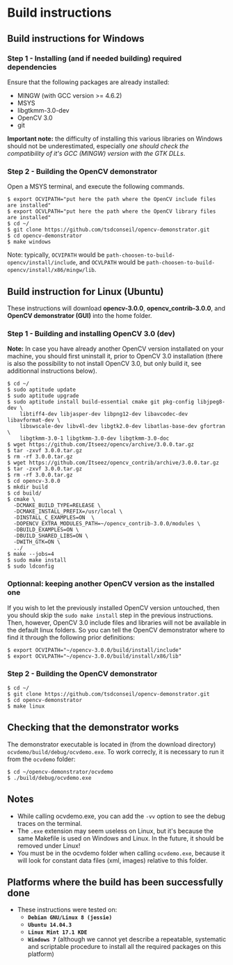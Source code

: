 # Build instructions


## Build instructions for Windows


### Step 1 - Installing (and if needed building) required dependencies

Ensure that the following packages are already installed:

- MINGW (with GCC version >= 4.6.2)
- MSYS
- libgtkmm-3.0-dev
- OpenCV 3.0
- git

**Important note:** the difficulty of installing this various libraries on
Windows should not be underestimated, especially *one should check the
compatibility of it's GCC (MINGW) version with the GTK DLLs*.


### Step 2 - Building the OpenCV demonstrator

Open a MSYS terminal, and execute the following commands.

```
$ export OCVIPATH="put here the path where the OpenCV include files are installed"
$ export OCVLPATH="put here the path where the OpenCV library files are installed"
$ cd ~/
$ git clone https://github.com/tsdconseil/opencv-demonstrator.git
$ cd opencv-demonstrator
$ make windows
```

Note: typically, `OCVIPATH` would be `path-choosen-to-build-opencv/install/include`,
and `OCVLPATH` would be `path-choosen-to-build-opencv/install/x86/mingw/lib`.

## Build instruction for Linux (Ubuntu)

These instructions will download **opencv-3.0.0**, **opencv_contrib-3.0.0**,
and **OpenCV demonstrator (GUI)** into the home folder.


### Step 1 - Building and installing OpenCV 3.0 (dev)

**Note:** In case you have already another OpenCV version installated on your machine,
you should first uninstall it, prior to OpenCV 3.0 installation (there is also the possibility
to not install OpenCV 3.0, but only build it, see additionnal instructions below).

```
$ cd ~/
$ sudo aptitude update
$ sudo aptitude upgrade
$ sudo aptitude install build-essential cmake git pkg-config libjpeg8-dev \
    libtiff4-dev libjasper-dev libpng12-dev libavcodec-dev libavformat-dev \
    libswscale-dev libv4l-dev libgtk2.0-dev libatlas-base-dev gfortran \
    libgtkmm-3.0-1 libgtkmm-3.0-dev libgtkmm-3.0-doc
$ wget https://github.com/Itseez/opencv/archive/3.0.0.tar.gz
$ tar -zxvf 3.0.0.tar.gz
$ rm -rf 3.0.0.tar.gz
$ wget https://github.com/Itseez/opencv_contrib/archive/3.0.0.tar.gz
$ tar -zxvf 3.0.0.tar.gz
$ rm -rf 3.0.0.tar.gz
$ cd opencv-3.0.0
$ mkdir build
$ cd build/
$ cmake \
  -DCMAKE_BUILD_TYPE=RELEASE \
  -DCMAKE_INSTALL_PREFIX=/usr/local \
  -DINSTALL_C_EXAMPLES=ON  \
  -DOPENCV_EXTRA_MODULES_PATH=~/opencv_contrib-3.0.0/modules \
  -DBUILD_EXAMPLES=ON \
  -DBUILD_SHARED_LIBS=ON \
  -DWITH_GTK=ON \
  ../
$ make --jobs=4
$ sudo make install
$ sudo ldconfig
```


### Optionnal: keeping another OpenCV version as the installed one 

If you wish to let the previously installed OpenCV version untouched,
then you should skip the `sudo make install` step in the previous instructions.
Then, however, OpenCV 3.0 include files and libraries will not be
available in the default linux folders. So you can tell the OpenCV demonstrator
where to find it through the following prior definitions:
```
$ export OCVIPATH="~/opencv-3.0.0/build/install/include"
$ export OCVLPATH="~/opencv-3.0.0/build/install/x86/lib"
```

### Step 2 - Building the OpenCV demonstrator


```
$ cd ~/
$ git clone https://github.com/tsdconseil/opencv-demonstrator.git
$ cd opencv-demonstrator
$ make linux
```


## Checking that the demonstrator works

The demonstrator executable is located in (from the download directory)
`ocvdemo/build/debug/ocvdemo.exe`. To work correcly, it is necessary to run
it from the `ocvdemo` folder:


```
$ cd ~/opencv-demonstrator/ocvdemo
$ ./build/debug/ocvdemo.exe
```


## Notes

- While calling ocvdemo.exe, you can add the `-vv` option to see the debug
traces on the terminal.
- The `.exe` extension may seem useless on Linux, but it's because the same
Makefile is used on Windows and Linux. In the future, it should be removed
under Linux!
- You must be in the ocvdemo folder when calling `ocvdemo.exe`, because it will
look for constant data files (xml, images) relative to this folder.


## Platforms where the build has been successfully done

- These instructions were tested on:
  * **`Debian GNU/Linux 8 (jessie)`**
  * **`Ubuntu 14.04.3`**
  * **`Linux Mint 17.1 KDE`**
  * **`Windows 7`** (although we cannot yet describe a repeatable, systematic
  and scriptable procedure to install all the required packages on this platform)  
